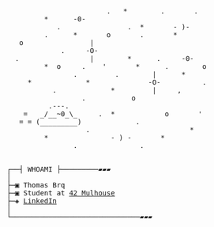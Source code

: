 <pre>
                        .   *        .       .
         *      -0-
            .                .  *       - )-
         .      *       o       .       *
   o                |
             .     -O-
  .                 |        *      .     -0-
         *  o     .    '       *      .        o
                .         .        |      *
     *             *              -O-          .
           .             *         |     ,
                  .           o
          .---.
    =   _/__~0_\_     .  *            o       '
   = = (_________)             .
                   .                        *
         *               - ) -       *
                .               .


┌──┤ WHOAMI ├─────────▰▰▰
│
├─▣ Thomas Brq
├─▣ Student at <a href="https://www.42mulhouse.fr/en/">42 Mulhouse</a>
├─◈ <a href="https://linkedin.com/in/thomas-braquemart">LinkedIn</a>
│
└───────────────────────────────▰▰▰

</pre>
